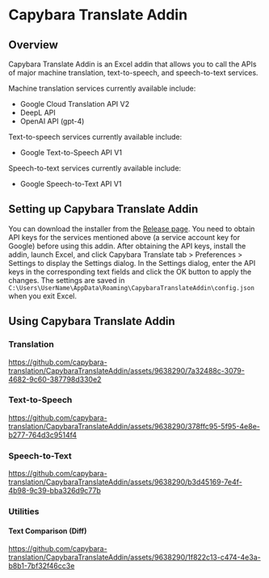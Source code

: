 ﻿# Capybara Translate Addin

## Overview
Capybara Translate Addin is an Excel addin that allows you to call the APIs of major machine translation, text-to-speech, and speech-to-text services.

Machine translation services currently available include:

- Google Cloud Translation API V2
- DeepL API
- OpenAI API (gpt-4)

Text-to-speech services currently available include:

- Google Text-to-Speech API V1

Speech-to-text services currently available include:

- Google Speech-to-Text API V1

## Setting up Capybara Translate Addin

You can download the installer from the [Release page](https://github.com/capybara-translation/CapybaraTranslateAddin/releases).
You need to obtain API keys for the services mentioned above (a service account key for Google) before using this addin. After obtaining the API keys, install the addin, launch Excel, and click Capybara Translate tab > Preferences > Settings to display the Settings dialog. In the Settings dialog, enter the API keys in the corresponding text fields and click the OK button to apply the changes. The settings are saved in `C:\Users\UserName\AppData\Roaming\CapybaraTranslateAddin\config.json` when you exit Excel.

## Using Capybara Translate Addin
### Translation

https://github.com/capybara-translation/CapybaraTranslateAddin/assets/9638290/7a32488c-3079-4682-9c60-387798d330e2

### Text-to-Speech

https://github.com/capybara-translation/CapybaraTranslateAddin/assets/9638290/378ffc95-5f95-4e8e-b277-764d3c9514f4

### Speech-to-Text

https://github.com/capybara-translation/CapybaraTranslateAddin/assets/9638290/b3d45169-7e4f-4b98-9c39-bba326d9c77b

### Utilities
#### Text Comparison (Diff)

https://github.com/capybara-translation/CapybaraTranslateAddin/assets/9638290/1f822c13-c474-4e3a-b8b1-7bf32f46cc3e

